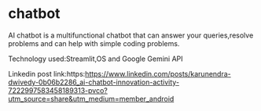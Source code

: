 # chatbot

AI chatbot is a multifunctional chatbot that can answer your queries,resolve problems and can help with simple coding problems.

Technology used:Streamlit,OS and Google Gemini API

Linkedin post link:https:https://www.linkedin.com/posts/karunendra-dwivedy-0b06b2286_ai-chatbot-innovation-activity-7222997583458189313-pvco?utm_source=share&utm_medium=member_android 

